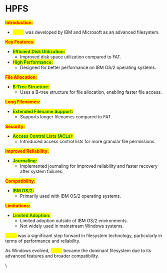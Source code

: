 # HPFS

<mark style="color:red;">**Introduction:**</mark>

* <mark style="color:yellow;">HPFS</mark> was developed by IBM and Microsoft as an advanced filesystem.

<mark style="color:red;">**Key Features:**</mark>

* <mark style="color:green;">**Efficient Disk Utilization:**</mark>
  * Improved disk space utilization compared to FAT.
* <mark style="color:green;">**High Performance:**</mark>
  * Designed for better performance on IBM OS/2 operating systems.

<mark style="color:red;">**File Allocation:**</mark>

* <mark style="color:green;">**B-Tree Structure:**</mark>
  * Uses a B-tree structure for file allocation, enabling faster file access.

<mark style="color:red;">**Long Filenames:**</mark>

* <mark style="color:green;">**Extended Filename Support:**</mark>
  * Supports longer filenames compared to FAT.

<mark style="color:red;">**Security:**</mark>

* <mark style="color:green;">**Access Control Lists (ACLs):**</mark>
  * Introduced access control lists for more granular file permissions.

<mark style="color:red;">**Improved Reliability:**</mark>

* <mark style="color:green;">**Journaling:**</mark>
  * Implemented journaling for improved reliability and faster recovery after system failures.

<mark style="color:red;">**Compatibility:**</mark>

* <mark style="color:green;">**IBM OS/2:**</mark>
  * Primarily used with IBM OS/2 operating systems.

<mark style="color:red;">**Limitations:**</mark>

* <mark style="color:green;">**Limited Adoption:**</mark>
  * Limited adoption outside of IBM OS/2 environments.
  * Not widely used in mainstream Windows systems.

<mark style="color:yellow;">HPFS</mark> was a significant step forward in filesystem technology, particularly in terms of performance and reliability.&#x20;

&#x20;As Windows evolved, <mark style="color:yellow;">NTFS</mark> became the dominant filesystem due to its advanced features and broader compatibility.

\
